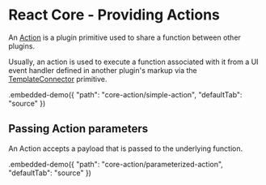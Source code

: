 # React Core - Providing Actions

An [Action](../reference/action.md) is a plugin primitive used to share a function between other plugins.

Usually, an action is used to execute a function associated with it from a UI event handler defined in another plugin's markup via the [TemplateConnector](../reference/template-connector.md) primitive.

.embedded-demo({ "path": "core-action/simple-action", "defaultTab": "source" })

## Passing Action parameters

An Action accepts a payload that is passed to the underlying function.

.embedded-demo({ "path": "core-action/parameterized-action", "defaultTab": "source" })
